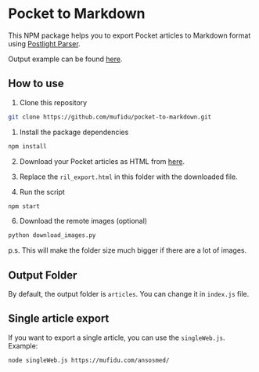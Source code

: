 # Pocket to Markdown

This NPM package helps you to export Pocket articles to Markdown format using [Postlight Parser](https://github.com/postlight/parser/).

Output example can be found [here](https://github.com/mufidu/pocket-to-markdown/blob/master/articles/Your%20Pocket%20journey%20starts%20now.%20Make%20the%20most%20of%20it..md).

## How to use

1. Clone this repository

```bash
git clone https://github.com/mufidu/pocket-to-markdown.git
```

1. Install the package dependencies

```bash
npm install
```

2. Download your Pocket articles as HTML from [here](https://getpocket.com/export).

3. Replace the `ril_export.html` in this folder with the downloaded file.

4. Run the script

```bash
npm start
```

6. Download the remote images (optional)

```bash
python download_images.py
```

p.s. This will make the folder size much bigger if there are a lot of images.


## Output Folder

By default, the output folder is `articles`. You can change it in `index.js` file.
## Single article export

If you want to export a single article, you can use the `singleWeb.js`. Example:

```bash
node singleWeb.js https://mufidu.com/ansosmed/
```
